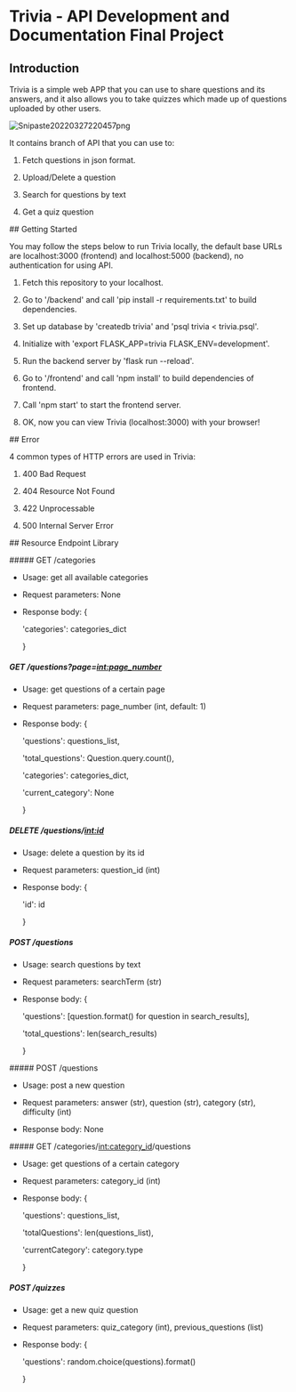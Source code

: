 # Trivia - API Development and Documentation Final Project

## Introduction

Trivia is a simple web APP that you can use to share questions and its answers, and it also allows you to take quizzes which made up of questions uploaded by other users.

![Snipaste20220327220457png](https://raw.githubusercontent.com/Ryderxxx/ImageWarehouseofMarkText/main/2022/03/27-22-08-01-Snipaste_2022-03-27_22-04-57.png)

It contains branch of API that you can use to:

1. Fetch questions in json format.
  
2. Upload/Delete a question
  
3. Search for questions by text
  
4. Get a quiz question
  

## Getting Started

You may follow the steps below to run Trivia locally, the default base URLs are localhost:3000 (frontend) and localhost:5000 (backend), no authentication for using API.

1. Fetch this repository to your localhost.
  
2. Go to '/backend' and call 'pip install -r requirements.txt' to build dependencies.
  
3. Set up database by 'createdb trivia' and 'psql trivia < trivia.psql'.
  
4. Initialize with 'export FLASK_APP=trivia FLASK_ENV=development'.
  
5. Run the backend server by 'flask run --reload'.
  
6. Go to '/frontend' and call 'npm install' to build dependencies of frontend.
  
7. Call 'npm start' to start the frontend server.
  
8. OK, now you can view Trivia (localhost:3000) with your browser!
  

## Error

4 common types of HTTP errors are used in Trivia:

1. 400 Bad Request
  
2. 404 Resource Not Found
  
3. 422 Unprocessable
  
4. 500 Internal Server Error
  

## Resource Endpoint Library

##### GET /categories

- Usage: get all available categories
  
- Request parameters: None
  
- Response body: {
  
  'categories': categories_dict
  
  }
  

##### GET /questions?page=<int:page_number>

- Usage: get questions of a certain page
  
- Request parameters: page_number (int, default: 1)
  
- Response body: {
  
  'questions': questions_list,
  
  'total_questions': Question.query.count(),
  
  'categories': categories_dict,
  
  'current_category': None
  
  }
  

##### DELETE /questions/<int:id>

- Usage: delete a question by its id
  
- Request parameters: question_id (int)
  
- Response body: {
  
  'id': id
  
  }
  

##### POST /questions

- Usage: search questions by text
  
- Request parameters: searchTerm (str)
  
- Response body: {
  
  'questions': [question.format() for question in search_results],
  
  'total_questions': len(search_results)
  
  }
  

##### POST /questions

- Usage: post a new question
  
- Request parameters: answer (str), question (str), category (str), difficulty (int)
  
- Response body: None
  

##### GET /categories/<int:category_id>/questions

- Usage: get questions of a certain category
  
- Request parameters: category_id (int)
  
- Response body: {
  
  'questions': questions_list,
  
  'totalQuestions': len(questions_list),
  
  'currentCategory': category.type
  
  }
  

##### POST /quizzes

- Usage: get a new quiz question
  
- Request parameters: quiz_category (int), previous_questions (list)
  
- Response body: {
  
  'questions': random.choice(questions).format()
  
  }